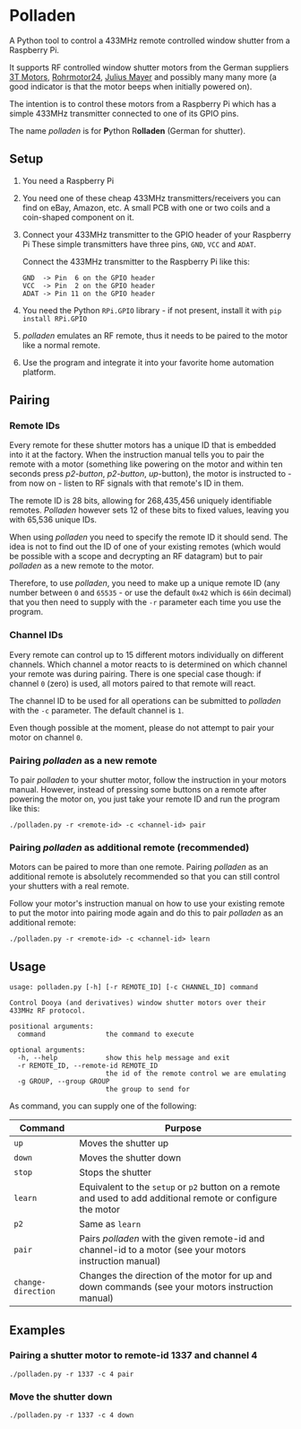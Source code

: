# Polladen

A Python tool to control a 433MHz remote controlled window shutter from a Raspberry Pi.

It supports RF controlled window shutter motors from the German suppliers [3T Motors](https://www.3t-motors.de/), [Rohrmotor24](https://www.rohrmotor24.eu/rohrmotor24_1), [Julius Mayer](https://www.julius-mayer.com/julius-mayer-funk-rollladenmotor/) and possibly many many more (a good indicator is that the motor beeps when initially powered on).

The intention is to control these motors from a Raspberry Pi which has a simple 433MHz transmitter connected to one of its GPIO pins.

The name _polladen_ is for **P**ython R**olladen** (German for shutter).


## Setup

1. You need a Raspberry Pi

1. You need one of these cheap 433MHz transmitters/receivers you can find on eBay, Amazon, etc. A small PCB with one or two coils and a coin-shaped component on it.

1. Connect your 433MHz transmitter to the GPIO header of your Raspberry Pi
   These simple transmitters have three pins, `GND`, `VCC` and `ADAT`. 
   
   Connect the 433MHz transmitter to the Raspberry Pi like this:

   ```
   GND  -> Pin  6 on the GPIO header
   VCC  -> Pin  2 on the GPIO header
   ADAT -> Pin 11 on the GPIO header
   ```

1. You need the Python `RPi.GPIO` library - if not present, install it with `pip install RPi.GPIO`

1. _polladen_ emulates an RF remote, thus it needs to be paired to the motor like a normal remote.

1. Use the program and integrate it into your favorite home automation platform.


## Pairing

### Remote IDs

Every remote for these shutter motors has a unique ID that is embedded into it at the factory. When the instruction manual tells you to pair the remote with a motor (something like powering on the motor and within ten seconds press _p2-button_, _p2-button_, _up_-button), the motor is instructed to - from now on - listen to RF signals with that remote's ID in them.

The remote ID is 28 bits, allowing for 268,435,456 uniquely identifiable remotes. _Polladen_ however sets 12 of these bits to fixed values, leaving you with 65,536 unique IDs.

When using _polladen_ you need to specify the remote ID it should send. The idea is not to find out the ID of one of your existing remotes (which would be possible with a scope and decrypting an RF datagram) but to pair _polladen_ as a new remote to the motor.

Therefore, to use _polladen_, you need to make up a unique remote ID (any number between `0` and `65535` - or use the default `0x42` which is `66`in decimal) that you then need to supply with the `-r` parameter each time you use the program.

### Channel IDs

Every remote can control up to 15 different motors individually on different channels. Which channel a motor reacts to is determined on which channel your remote was during pairing. There is one special case though: if channel `0` (zero) is used, all motors paired to that remote will react.

The channel ID to be used for all operations can be submitted to _polladen_ with the `-c` parameter. The default channel is `1`.

Even though possible at the moment, please do not attempt to pair your motor on channel `0`.

### Pairing _polladen_ as a new remote

To pair _polladen_ to your shutter motor, follow the instruction in your motors manual. However, instead of pressing some buttons on a remote after powering the motor on, you just take your remote ID and run the program like this:

```
./polladen.py -r <remote-id> -c <channel-id> pair
```

### Pairing _polladen_ as additional remote (recommended)

Motors can be paired to more than one remote. Pairing _polladen_ as an additional remote is absolutely recommended so that you can still control your shutters with a real remote.

Follow your motor's instruction manual on how to use your existing remote to put the motor into pairing mode again and do this to pair _polladen_ as an additional remote:

```
./polladen.py -r <remote-id> -c <channel-id> learn
```


## Usage

```
usage: polladen.py [-h] [-r REMOTE_ID] [-c CHANNEL_ID] command

Control Dooya (and derivatives) window shutter motors over their 433MHz RF protocol.

positional arguments:
  command               the command to execute

optional arguments:
  -h, --help            show this help message and exit
  -r REMOTE_ID, --remote-id REMOTE_ID
                        the id of the remote control we are emulating
  -g GROUP, --group GROUP
                        the group to send for
```

As command, you can supply one of the following:

| Command | Purpose |
|---|---|
| `up` | Moves the shutter up |
| `down` | Moves the shutter down |
| `stop` | Stops the shutter |
| `learn` | Equivalent to the `setup` or `p2` button on a remote and used to add additional remote or configure the motor |
| `p2` | Same as `learn` |
| `pair` | Pairs _polladen_  with the given remote-id and channel-id to a motor (see your motors instruction manual) |
| `change-direction` | Changes the direction of the motor for up and down commands (see your motors instruction manual) |


## Examples

### Pairing a shutter motor to remote-id 1337 and channel 4

```
./polladen.py -r 1337 -c 4 pair
```

### Move the shutter down

```
./polladen.py -r 1337 -c 4 down
```
